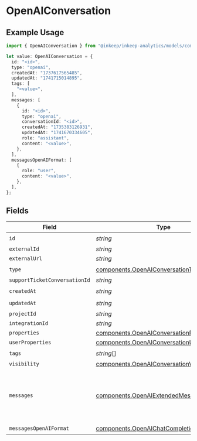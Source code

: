 # OpenAIConversation

## Example Usage

```typescript
import { OpenAIConversation } from "@inkeep/inkeep-analytics/models/components";

let value: OpenAIConversation = {
  id: "<id>",
  type: "openai",
  createdAt: "1737617565485",
  updatedAt: "1741715014895",
  tags: [
    "<value>",
  ],
  messages: [
    {
      id: "<id>",
      type: "openai",
      conversationId: "<id>",
      createdAt: "1735383126931",
      updatedAt: "1741670334605",
      role: "assistant",
      content: "<value>",
    },
  ],
  messagesOpenAIFormat: [
    {
      role: "user",
      content: "<value>",
    },
  ],
};
```

## Fields

| Field                                                                                                      | Type                                                                                                       | Required                                                                                                   | Description                                                                                                |
| ---------------------------------------------------------------------------------------------------------- | ---------------------------------------------------------------------------------------------------------- | ---------------------------------------------------------------------------------------------------------- | ---------------------------------------------------------------------------------------------------------- |
| `id`                                                                                                       | *string*                                                                                                   | :heavy_check_mark:                                                                                         | N/A                                                                                                        |
| `externalId`                                                                                               | *string*                                                                                                   | :heavy_minus_sign:                                                                                         | N/A                                                                                                        |
| `externalUrl`                                                                                              | *string*                                                                                                   | :heavy_minus_sign:                                                                                         | N/A                                                                                                        |
| `type`                                                                                                     | [components.OpenAIConversationType](../../models/components/openaiconversationtype.md)                     | :heavy_check_mark:                                                                                         | N/A                                                                                                        |
| `supportTicketConversationId`                                                                              | *string*                                                                                                   | :heavy_minus_sign:                                                                                         | N/A                                                                                                        |
| `createdAt`                                                                                                | *string*                                                                                                   | :heavy_check_mark:                                                                                         | N/A                                                                                                        |
| `updatedAt`                                                                                                | *string*                                                                                                   | :heavy_check_mark:                                                                                         | N/A                                                                                                        |
| `projectId`                                                                                                | *string*                                                                                                   | :heavy_minus_sign:                                                                                         | N/A                                                                                                        |
| `integrationId`                                                                                            | *string*                                                                                                   | :heavy_minus_sign:                                                                                         | N/A                                                                                                        |
| `properties`                                                                                               | [components.OpenAIConversationProperties](../../models/components/openaiconversationproperties.md)         | :heavy_minus_sign:                                                                                         | N/A                                                                                                        |
| `userProperties`                                                                                           | [components.OpenAIConversationUserProperties](../../models/components/openaiconversationuserproperties.md) | :heavy_minus_sign:                                                                                         | N/A                                                                                                        |
| `tags`                                                                                                     | *string*[]                                                                                                 | :heavy_check_mark:                                                                                         | N/A                                                                                                        |
| `visibility`                                                                                               | [components.OpenAIConversationVisibility](../../models/components/openaiconversationvisibility.md)         | :heavy_minus_sign:                                                                                         | N/A                                                                                                        |
| `messages`                                                                                                 | [components.OpenAIExtendedMessage](../../models/components/openaiextendedmessage.md)[]                     | :heavy_check_mark:                                                                                         | The messages in the conversation. Must be at least one message.                                            |
| `messagesOpenAIFormat`                                                                                     | [components.OpenAIChatCompletionMessage](../../models/components/openaichatcompletionmessage.md)[]         | :heavy_check_mark:                                                                                         | N/A                                                                                                        |